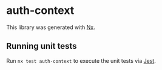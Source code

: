 # auth-context

This library was generated with [Nx](https://nx.dev).

## Running unit tests

Run `nx test auth-context` to execute the unit tests via [Jest](https://jestjs.io).
